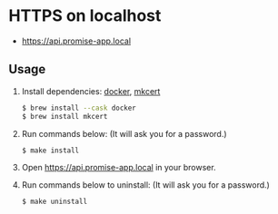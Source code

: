 # HTTPS on localhost

- https://api.promise-app.local

## Usage

1. Install dependencies: [docker](https://github.com/docker), [mkcert](https://github.com/FiloSottile/mkcert)

    ```sh
    $ brew install --cask docker
    $ brew install mkcert
    ```

2. Run commands below: (It will ask you for a password.)

    ```sh
    $ make install
    ```

3. Open https://api.promise-app.local in your browser.

4. Run commands below to uninstall: (It will ask you for a password.)

    ```sh
    $ make uninstall
    ```
